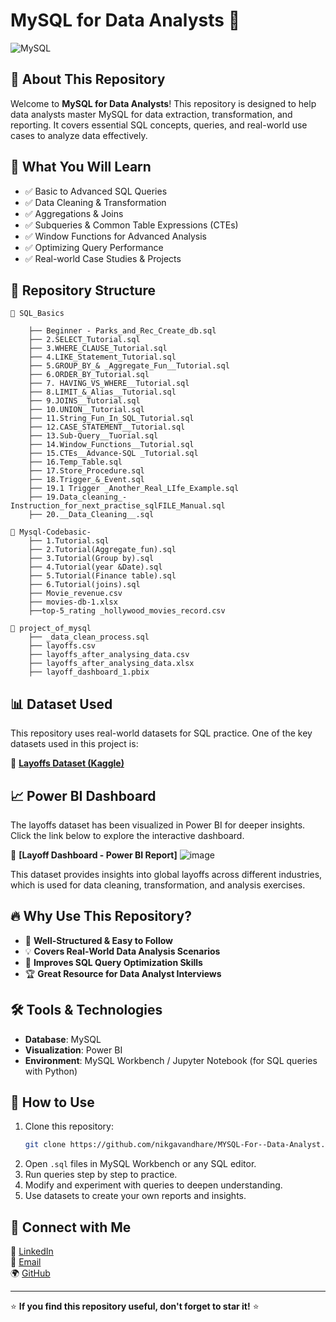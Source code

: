 # MySQL for Data Analysts 🚀

![MySQL](https://img.shields.io/badge/MySQL-Data%20Analysis-blue?style=for-the-badge&logo=mysql)

## 📌 About This Repository
Welcome to **MySQL for Data Analysts**! This repository is designed to help data analysts master MySQL for data extraction, transformation, and reporting. It covers essential SQL concepts, queries, and real-world use cases to analyze data effectively.

## 🎯 What You Will Learn
- ✅ Basic to Advanced SQL Queries
- ✅ Data Cleaning & Transformation
- ✅ Aggregations & Joins
- ✅ Subqueries & Common Table Expressions (CTEs)
- ✅ Window Functions for Advanced Analysis
- ✅ Optimizing Query Performance
- ✅ Real-world Case Studies & Projects

## 📂 Repository Structure
```
📁 SQL_Basics

    ├── Beginner - Parks_and_Rec_Create_db.sql
    ├── 2.SELECT_Tutorial.sql
    ├── 3.WHERE_CLAUSE_Tutorial.sql
    ├── 4.LIKE_Statement_Tutorial.sql
    ├── 5.GROUP_BY_& _Aggregate_Fun__Tutorial.sql  
    ├── 6.ORDER_BY_Tutorial.sql  
    ├── 7. HAVING_VS_WHERE__Tutorial.sql    
    ├── 8.LIMIT_&_Alias__Tutorial.sql   
    ├── 9.JOINS__Tutorial.sql     
    ├── 10.UNION__Tutorial.sql    
    ├── 11.String_Fun_In_SQL_Tutorial.sql      
    ├── 12.CASE_STATEMENT__Tutorial.sql  
    ├── 13.Sub-Query__Tuorial.sql
    ├── 14.Window_Functions__Tutorial.sql    
    ├── 15.CTEs__Advance-SQL _Tutorial.sql     
    ├── 16.Temp_Table.sql     
    ├── 17.Store_Procedure.sql      
    ├── 18.Trigger_&_Event.sql  
    ├── 19.1 Trigger _Another_Real_LIfe_Example.sql
    ├── 19.Data_cleaning_-Instruction_for_next_practise_sqlFILE_Manual.sql   
    ├── 20.__Data_Cleaning__.sql     
         
📁 Mysql-Codebasic-
    ├── 1.Tutorial.sql
    ├── 2.Tutorial(Aggregate_fun).sql
    ├── 3.Tutorial(Group by).sql
    ├── 4.Tutorial(year &Date).sql
    ├── 5.Tutorial(Finance table).sql
    ├── 6.Tutorial(joins).sql
    ├── Movie_revenue.csv
    ├── movies-db-1.xlsx
    ├──top-5_rating _hollywood_movies_record.csv

📁 project_of_mysql
    ├── _data_clean_process.sql
    ├── layoffs.csv
    ├── layoffs_after_analysing_data.csv
    ├── layoffs_after_analysing_data.xlsx
    ├── layoff_dashboard_1.pbix
```

## 📊 Dataset Used
This repository uses real-world datasets for SQL practice. One of the key datasets used in this project is:

🔗 **[Layoffs Dataset (Kaggle)](https://www.kaggle.com/datasets/swaptr/layoffs-2022)**  

## 📈 Power BI Dashboard
The layoffs dataset has been visualized in Power BI for deeper insights. Click the link below to explore the interactive dashboard.

🔗 **[Layoff Dashboard - Power BI Report]**
    ![image](https://github.com/user-attachments/assets/0137b919-5859-4407-99b5-c6cdcc634d4f)



This dataset provides insights into global layoffs across different industries, which is used for data cleaning, transformation, and analysis exercises.

## 🔥 Why Use This Repository?
- 📖 **Well-Structured & Easy to Follow**
- 💡 **Covers Real-World Data Analysis Scenarios**
- 🚀 **Improves SQL Query Optimization Skills**
- 🏆 **Great Resource for Data Analyst Interviews**

## 🛠 Tools & Technologies
- **Database**: MySQL
- **Visualization**: Power BI 
- **Environment**: MySQL Workbench / Jupyter Notebook (for SQL queries with Python)

## 📜 How to Use
1. Clone this repository:  
   ```sh
   git clone https://github.com/nikgavandhare/MYSQL-For--Data-Analyst.git
   ```
2. Open `.sql` files in MySQL Workbench or any SQL editor.
3. Run queries step by step to practice.
4. Modify and experiment with queries to deepen understanding.
5. Use datasets to create your own reports and insights.


## 🤝 Connect with Me
💼 [LinkedIn](https://www.linkedin.com/in/nikita-gaondhare-9511242562-/)  
📧 [Email](mailto:gaondharenikita2506@gmail.com)  
🌍 [GitHub](https://github.com/nikgavandhare)

---

⭐ **If you find this repository useful, don't forget to star it!** ⭐


